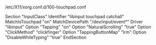 /etc/X11/xorg.conf.d/100-touchpad.conf

Section "InputClass"
        Identifier "libinput touchpad catchall"
        MatchIsTouchpad "on"
        MatchDevicePath "/dev/input/event*"
        Driver "libinput"
    Option "Tapping" "on"
    Option "NaturalScrolling" "true"
    Option "ClickMethod" "clickfinger"
    Option "TappingButtonMap" "lrm"
    Option "DisableWhileTyping" "true"
EndSection
